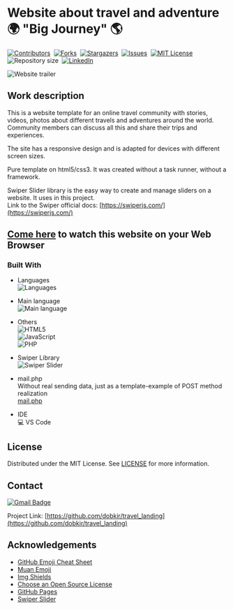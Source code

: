 # Website about travel and adventure :earth_africa: "Big Journey" :earth_americas:

[![Contributors][contributors-shield]][contributors-url]&nbsp;
[![Forks][forks-shield]][forks-url]&nbsp;
[![Stargazers][stars-shield]][stars-url]&nbsp;
[![Issues][issues-shield]][issues-url]&nbsp;
[![MIT License][license-shield]][license-url]&nbsp;
![Repository size][repo-size-shield]&nbsp;
[![LinkedIn][linkedin-shield]][linkedin-url]

![Website trailer][product-screenshot]

<!-- WORK DESCRIPTION -->
## Work description

This is a website template for an online travel community with stories, videos, photos 
about different travels and adventures around the world. Community members can discuss 
all this and share their trips and experiences.

The site has a responsive design and is adapted for devices with different screen sizes.

Pure template on html5/css3. It was created without a task runner, without a framework.

Swiper Slider library is the easy way to create and manage sliders on a website. It uses in this project.<br> 
Link to the Swiper official docs: [https://swiperjs.com/](https://swiperjs.com/)<br>

<!-- LINK TO WEBSITE -->
## [Come here](https://dobkir.github.io/travel_landing/) to watch this website on your Web Browser

<!-- TOOLS -->
### Built With

- Languages<br>
![Languages][languages-shield]

- Main language<br>
![Main language][main-language-shield]

- Others<br>
![HTML5](https://img.shields.io/badge/HTML5-31.6%25-e34c26?logo=Html5&logoColor=e34c26&style=for-the-badge)<br>
![JavaScript](https://img.shields.io/badge/JavaScript-4.4%25-f1e05a?logo=JavaScript&logoColor=f1e05a&style=for-the-badge)<br>
![PHP](https://img.shields.io/badge/PHP-2.5%25-4F5D95?logo=PHP&logoColor=4F5D95&style=for-the-badge)

- Swiper Library<br>
![Swiper Slider](https://img.shields.io/badge/Swiper-=SLIDER=-a587ff?logo=Swiper&logoColor=a587ff&style=for-the-badge)

- mail.php<br>
Without real sending data, just as a template-example of POST method realization<br>
[mail.php](mail.php)

- IDE<br>
💻 VS Code

<!-- LICENSE -->
## License

Distributed under the MIT License. See [LICENSE](LICENSE.txt) for more information.

<!-- CONTACT -->
## Contact

[![Gmail Badge](https://img.shields.io/badge/Gmail-d14836?style=for-the-badge&logo=Gmail&logoColor=white&link=mailto:p.kirillov2020@gmail.com)](mailto:p.kirillov2020@gmail.com)

Project Link: [https://github.com/dobkir/travel_landing](https://github.com/dobkir/travel_landing)

<!-- ACKNOWLEDGEMENTS -->
## Acknowledgements
- [GitHub Emoji Cheat Sheet](https://www.webpagefx.com/tools/emoji-cheat-sheet)
- [Muan Emoji](https://emoji.muan.co/)
- [Img Shields](https://shields.io)
- [Choose an Open Source License](https://choosealicense.com)
- [GitHub Pages](https://pages.github.com)
- [Swiper Slider](https://swiperjs.com/)

<!-- MARKDOWN LINKS & IMAGES -->
<!-- https://www.markdownguide.org/basic-syntax/#reference-style-links -->
[contributors-shield]: https://img.shields.io/github/contributors/dobkir/travel_landing.svg?style=for-the-badge
[contributors-url]: https://github.com/dobkir/travel_landing/graphs/contributors
[forks-shield]: https://img.shields.io/github/forks/dobkir/travel_landing.svg?style=for-the-badge
[forks-url]: https://github.com/dobkir/travel_landing/network/members
[stars-shield]: https://img.shields.io/github/stars/dobkir/travel_landing.svg?style=for-the-badge
[stars-url]: https://github.com/dobkir/travel_landing/stargazers
[issues-shield]: https://img.shields.io/github/issues/dobkir/travel_landing.svg?style=for-the-badge
[issues-url]: https://github.com/dobkir/travel_landing/issues
[license-shield]: https://img.shields.io/github/license/dobkir/travel_landing.svg?style=for-the-badge
[license-url]: https://github.com/dobkir/travel_landing/blob/master/LICENSE.txt
[linkedin-shield]: https://img.shields.io/badge/-LinkedIn-black.svg?style=for-the-badge&logo=linkedin&colorB=555
[linkedin-url]: https://www.linkedin.com/in/pavel-kirillov-dobkir
[repo-size-shield]: https://img.shields.io/github/repo-size/dobkir/travel_landing.svg?style=for-the-badge
[languages-shield]: https://img.shields.io/github/languages/count/dobkir/travel_landing.svg?style=for-the-badge
[main-language-shield]: https://img.shields.io/github/languages/top/dobkir/travel_landing.svg?style=for-the-badge&color=563d7c
[product-screenshot]: https://github.com/dobkir/trailers/blob/master/big_journey_trailer/trailerBigJourney.gif
